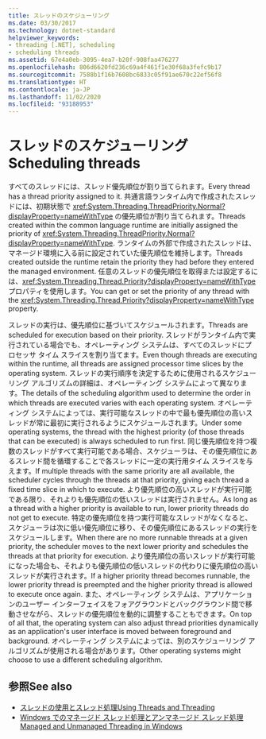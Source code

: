 ```yaml
---
title: スレッドのスケジューリング
ms.date: 03/30/2017
ms.technology: dotnet-standard
helpviewer_keywords:
- threading [.NET], scheduling
- scheduling threads
ms.assetid: 67e4a0eb-3095-4ea7-b20f-908faa476277
ms.openlocfilehash: 806d6620fd236c69a4f461f1e30f68a3fefc9b17
ms.sourcegitcommit: 7588b1f16b7608bc6833c05f91ae670c22ef56f8
ms.translationtype: HT
ms.contentlocale: ja-JP
ms.lasthandoff: 11/02/2020
ms.locfileid: "93188953"
---
```

# <a name="scheduling-threads"></a><span data-ttu-id="a0a9d-102">スレッドのスケジューリング</span><span class="sxs-lookup"><span data-stu-id="a0a9d-102">Scheduling threads</span></span>

<span data-ttu-id="a0a9d-103">すべてのスレッドには、スレッド優先順位が割り当てられます。</span><span class="sxs-lookup"><span data-stu-id="a0a9d-103">Every thread has a thread priority assigned to it.</span></span> <span data-ttu-id="a0a9d-104">共通言語ランタイム内で作成されたスレッドには、初期状態で <xref:System.Threading.ThreadPriority.Normal?displayProperty=nameWithType> の優先順位が割り当てられます。</span><span class="sxs-lookup"><span data-stu-id="a0a9d-104">Threads created within the common language runtime are initially assigned the priority of <xref:System.Threading.ThreadPriority.Normal?displayProperty=nameWithType>.</span></span> <span data-ttu-id="a0a9d-105">ランタイムの外部で作成されたスレッドは、マネージド環境に入る前に設定されていた優先順位を維持します。</span><span class="sxs-lookup"><span data-stu-id="a0a9d-105">Threads created outside the runtime retain the priority they had before they entered the managed environment.</span></span> <span data-ttu-id="a0a9d-106">任意のスレッドの優先順位を取得または設定するには、<xref:System.Threading.Thread.Priority?displayProperty=nameWithType> プロパティを使用します。</span><span class="sxs-lookup"><span data-stu-id="a0a9d-106">You can get or set the priority of any thread with the <xref:System.Threading.Thread.Priority?displayProperty=nameWithType> property.</span></span>  
  
 <span data-ttu-id="a0a9d-107">スレッドの実行は、優先順位に基づいてスケジュールされます。</span><span class="sxs-lookup"><span data-stu-id="a0a9d-107">Threads are scheduled for execution based on their priority.</span></span> <span data-ttu-id="a0a9d-108">スレッドがランタイム内で実行されている場合でも、オペレーティング システムは、すべてのスレッドにプロセッサ タイム スライスを割り当てます。</span><span class="sxs-lookup"><span data-stu-id="a0a9d-108">Even though threads are executing within the runtime, all threads are assigned processor time slices by the operating system.</span></span> <span data-ttu-id="a0a9d-109">スレッドの実行順序を決定するために使用されるスケジューリング アルゴリズムの詳細は、オペレーティング システムによって異なります。</span><span class="sxs-lookup"><span data-stu-id="a0a9d-109">The details of the scheduling algorithm used to determine the order in which threads are executed varies with each operating system.</span></span> <span data-ttu-id="a0a9d-110">オペレーティング システムによっては、実行可能なスレッドの中で最も優先順位の高いスレッドが常に最初に実行されるようにスケジュールされます。</span><span class="sxs-lookup"><span data-stu-id="a0a9d-110">Under some operating systems, the thread with the highest priority (of those threads that can be executed) is always scheduled to run first.</span></span> <span data-ttu-id="a0a9d-111">同じ優先順位を持つ複数のスレッドがすべて実行可能である場合、スケジューラは、その優先順位にあるスレッド間を循環することで各スレッドに一定の実行用タイム スライスを与えます。</span><span class="sxs-lookup"><span data-stu-id="a0a9d-111">If multiple threads with the same priority are all available, the scheduler cycles through the threads at that priority, giving each thread a fixed time slice in which to execute.</span></span> <span data-ttu-id="a0a9d-112">より優先順位の高いスレッドが実行可能である限り、それよりも優先順位の低いスレッドは実行されません。</span><span class="sxs-lookup"><span data-stu-id="a0a9d-112">As long as a thread with a higher priority is available to run, lower priority threads do not get to execute.</span></span> <span data-ttu-id="a0a9d-113">特定の優先順位を持つ実行可能なスレッドがなくなると、スケジューラは次に低い優先順位に移り、その優先順位にあるスレッドの実行をスケジュールします。</span><span class="sxs-lookup"><span data-stu-id="a0a9d-113">When there are no more runnable threads at a given priority, the scheduler moves to the next lower priority and schedules the threads at that priority for execution.</span></span> <span data-ttu-id="a0a9d-114">より優先順位の高いスレッドが実行可能になった場合も、それよりも優先順位の低いスレッドの代わりに優先順位の高いスレッドが実行されます。</span><span class="sxs-lookup"><span data-stu-id="a0a9d-114">If a higher priority thread becomes runnable, the lower priority thread is preempted and the higher priority thread is allowed to execute once again.</span></span> <span data-ttu-id="a0a9d-115">また、オペレーティング システムは、アプリケーションのユーザー インターフェイスをフォアグラウンドとバックグラウンド間で移動させながら、スレッドの優先順位を動的に調整することもできます。</span><span class="sxs-lookup"><span data-stu-id="a0a9d-115">On top of all that, the operating system can also adjust thread priorities dynamically as an application's user interface is moved between foreground and background.</span></span> <span data-ttu-id="a0a9d-116">オペレーティング システムによっては、別のスケジューリング アルゴリズムが使用される場合があります。</span><span class="sxs-lookup"><span data-stu-id="a0a9d-116">Other operating systems might choose to use a different scheduling algorithm.</span></span>  
  
## <a name="see-also"></a><span data-ttu-id="a0a9d-117">参照</span><span class="sxs-lookup"><span data-stu-id="a0a9d-117">See also</span></span>

- [<span data-ttu-id="a0a9d-118">スレッドの使用とスレッド処理</span><span class="sxs-lookup"><span data-stu-id="a0a9d-118">Using Threads and Threading</span></span>](using-threads-and-threading.md)
- [<span data-ttu-id="a0a9d-119">Windows でのマネージド スレッド処理とアンマネージド スレッド処理</span><span class="sxs-lookup"><span data-stu-id="a0a9d-119">Managed and Unmanaged Threading in Windows</span></span>](managed-and-unmanaged-threading-in-windows.md)

